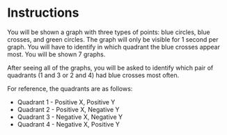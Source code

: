# Instructions

You will be shown a graph with three types of points: blue circles, blue crosses, and green circles. The graph will only be visible for 1 second per graph. You will have to identify in which quadrant the blue crosses appear most. You will be shown 7 graphs.

After seeing all of the graphs, you will be asked to identify which pair of quadrants (1 and 3 or 2 and 4) had blue crosses most often.

For reference, the quadrants are as follows:
 - Quadrant 1 - Positive X, Positive Y
 - Quadrant 2 - Positive X, Negative Y
 - Quadrant 3 - Negative X, Negative Y
 - Quadrant 4 - Negative X, Positive Y